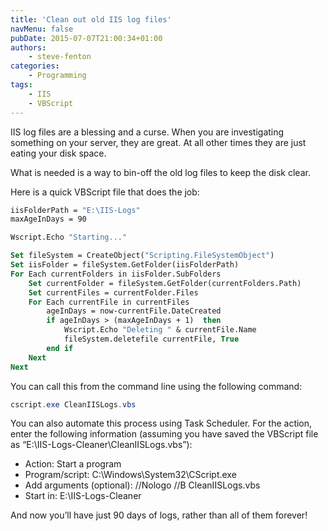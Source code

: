 ```yaml
---
title: 'Clean out old IIS log files'
navMenu: false
pubDate: 2015-07-07T21:00:34+01:00
authors:
    - steve-fenton
categories:
    - Programming
tags:
    - IIS
    - VBScript
---
```


IIS log files are a blessing and a curse. When you are investigating something on your server, they are great. At all other times they are just eating your disk space.

What is needed is a way to bin-off the old log files to keep the disk clear.

Here is a quick VBScript file that does the job:

```vb
iisFolderPath = "E:\IIS-Logs"
maxAgeInDays = 90

Wscript.Echo "Starting..."

Set fileSystem = CreateObject("Scripting.FileSystemObject")
Set iisFolder = fileSystem.GetFolder(iisFolderPath)
For Each currentFolders in iisFolder.SubFolders
    Set currentFolder = fileSystem.GetFolder(currentFolders.Path)
    Set currentFiles = currentFolder.Files
    For Each currentFile in currentFiles
        ageInDays = now-currentFile.DateCreated
        if ageInDays > (maxAgeInDays + 1)  then
            Wscript.Echo "Deleting " & currentFile.Name
            fileSystem.deletefile currentFile, True
        end if
    Next
Next
```

You can call this from the command line using the following command:

```powershell
cscript.exe CleanIISLogs.vbs
```

You can also automate this process using Task Scheduler. For the action, enter the following information (assuming you have saved the VBScript file as “E:\IIS-Logs-Cleaner\CleanIISLogs.vbs”):

- Action: Start a program
- Program/script: C:\\Windows\\System32\\CScript.exe
- Add arguments (optional): //Nologo //B CleanIISLogs.vbs
- Start in: E:\\IIS-Logs-Cleaner

And now you’ll have just 90 days of logs, rather than all of them forever!